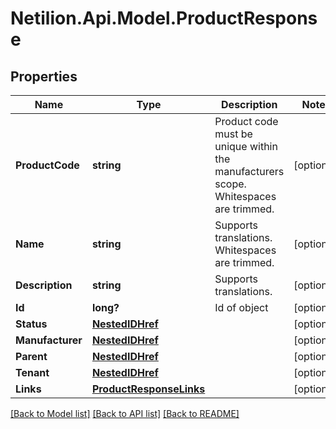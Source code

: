 # Netilion.Api.Model.ProductResponse
## Properties

Name | Type | Description | Notes
------------ | ------------- | ------------- | -------------
**ProductCode** | **string** | Product code must be unique within the manufacturers scope. Whitespaces are trimmed. | [optional] 
**Name** | **string** | Supports translations. Whitespaces are trimmed. | [optional] 
**Description** | **string** | Supports translations. | [optional] 
**Id** | **long?** | Id of object | [optional] 
**Status** | [**NestedIDHref**](NestedIDHref.md) |  | [optional] 
**Manufacturer** | [**NestedIDHref**](NestedIDHref.md) |  | [optional] 
**Parent** | [**NestedIDHref**](NestedIDHref.md) |  | [optional] 
**Tenant** | [**NestedIDHref**](NestedIDHref.md) |  | [optional] 
**Links** | [**ProductResponseLinks**](ProductResponseLinks.md) |  | [optional] 

[[Back to Model list]](../README.md#documentation-for-models) [[Back to API list]](../README.md#documentation-for-api-endpoints) [[Back to README]](../README.md)

